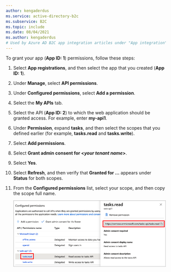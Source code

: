 ```yaml
---
author: kengaderdus
ms.service: active-directory-b2c
ms.subservice: B2C
ms.topic: include
ms.date: 08/04/2021
ms.author: kengaderdus
# Used by Azure AD B2C app integration articles under "App integration".
---
```


To grant your app (**App ID: 1**) permissions, follow these steps: 

1. Select **App registrations**, and then select the app that you created (**App ID: 1**).
1. Under **Manage**, select **API permissions**.
1. Under **Configured permissions**, select **Add a permission**.
1. Select the **My APIs** tab.
1. Select the API (**App ID: 2**) to which the web application should be granted access. For example, enter **my-api1**.
1. Under **Permission**, expand **tasks**, and then select the scopes that you defined earlier (for example, **tasks.read** and **tasks.write**).
1. Select **Add permissions**.
1. Select **Grant admin consent for \<*your tenant name*>**.
1. Select **Yes**.
1. Select **Refresh**, and then verify that **Granted for ...** appears under **Status** for both scopes.
1. From the **Configured permissions** list, select your scope, and then copy the scope full name. 

    ![Screenshot of the configured permissions pane, showing that read access permissions are granted.](./media/active-directory-b2c-app-integration-grant-permissions/get-azure-ad-b2c-app-permissions.png)  